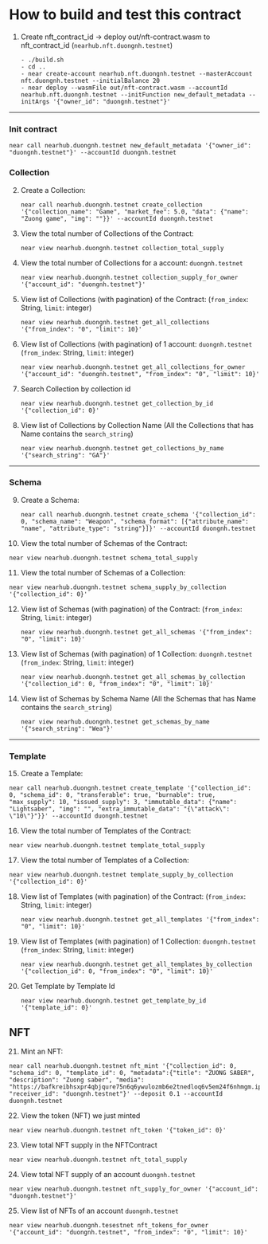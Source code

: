 # How to build and test this contract

1. Create nft_contract_id -> deploy out/nft-contract.wasm to nft_contract_id (`nearhub.nft.duongnh.testnet`)

   ```
   - ./build.sh
   - cd ..
   - near create-account nearhub.nft.duongnh.testnet --masterAccount nft.duongnh.testnet --initialBalance 20
   - near deploy --wasmFile out/nft-contract.wasm --accountId nearhub.nft.duongnh.testnet --initFunction new_default_metadata --initArgs '{"owner_id": "duongnh.testnet"}'
   ```

---

### Init contract

   ```
   near call nearhub.duongnh.testnet new_default_metadata '{"owner_id": "duongnh.testnet"}' --accountId duongnh.testnet
   ```

### Collection

2. Create a Collection:

   ```
   near call nearhub.duongnh.testnet create_collection '{"collection_name": "Game", "market_fee": 5.0, "data": {"name": "Zuong game", "img": ""}}' --accountId duongnh.testnet
   ```

3. View the total number of Collections of the Contract:

   ```
   near view nearhub.duongnh.testnet collection_total_supply
   ```

4. View the total number of Collections for a account: `duongnh.testnet`

   ```
   near view nearhub.duongnh.testnet collection_supply_for_owner '{"account_id": "duongnh.testnet"}'
   ```

5. View list of Collections (with pagination) of the Contract: (`from_index`: String, `limit`: integer)

   ```
   near view nearhub.duongnh.testnet get_all_collections '{"from_index": "0", "limit": 10}'
   ```

6. View list of Collections (with pagination) of 1 account: `duongnh.testnet` (`from_index`: String, `limit`: integer)

   ```
   near view nearhub.duongnh.testnet get_all_collections_for_owner '{"account_id": "duongnh.testnet", "from_index": "0", "limit": 10}'
   ```

7. Search Collection by collection id
   ```
   near view nearhub.duongnh.testnet get_collection_by_id '{"collection_id": 0}'
   ```

8. View list of Collections by Collection Name (All the Collections that has Name contains the `search_string`)
    ```
    near view nearhub.duongnh.testnet get_collections_by_name '{"search_string": "GA"}'
    ```

---

### Schema

9. Create a Schema:

   ```
   near call nearhub.duongnh.testnet create_schema '{"collection_id": 0, "schema_name": "Weapon", "schema_format": [{"attribute_name": "name", "attribute_type": "string"}]}' --accountId duongnh.testnet
   ```

10. View the total number of Schemas of the Contract:

   ```
   near view nearhub.duongnh.testnet schema_total_supply
   ```

11. View the total number of Schemas of a Collection:

   ```
   near view nearhub.duongnh.testnet schema_supply_by_collection '{"collection_id": 0}'
   ```

12. View list of Schemas (with pagination) of the Contract: (`from_index`: String, `limit`: integer)

    ```
    near view nearhub.duongnh.testnet get_all_schemas '{"from_index": "0", "limit": 10}'
    ```

13. View list of Schemas (with pagination) of 1 Collection: `duongnh.testnet` (`from_index`: String, `limit`: integer)

    ```
    near view nearhub.duongnh.testnet get_all_schemas_by_collection '{"collection_id": 0, "from_index": "0", "limit": 10}'
    ```

14. View list of Schemas by Schema Name (All the Schemas that has Name contains the `search_string`)
    ```
    near view nearhub.duongnh.testnet get_schemas_by_name '{"search_string": "Wea"}'
    ```

---

### Template

15. Create a Template:

   ```
   near call nearhub.duongnh.testnet create_template '{"collection_id": 0, "schema_id": 0, "transferable": true, "burnable": true, "max_supply": 10, "issued_supply": 3, "immutable_data": {"name": "Lightsaber", "img": "", "extra_immutable_data": "{\"attack\": \"10\"}"}}' --accountId duongnh.testnet
   ```

16. View the total number of Templates of the Contract:

   ```
   near view nearhub.duongnh.testnet template_total_supply
   ```

17. View the total number of Templates of a Collection:

   ```
   near view nearhub.duongnh.testnet template_supply_by_collection '{"collection_id": 0}'
   ```

18. View list of Templates (with pagination) of the Contract: (`from_index`: String, `limit`: integer)

    ```
    near view nearhub.duongnh.testnet get_all_templates '{"from_index": "0", "limit": 10}'
    ```

19. View list of Templates (with pagination) of 1 Collection: `duongnh.testnet` (`from_index`: String, `limit`: integer)

    ```
    near view nearhub.duongnh.testnet get_all_templates_by_collection '{"collection_id": 0, "from_index": "0", "limit": 10}'
    ```

20. Get Template by Template Id
    ```
    near view nearhub.duongnh.testnet get_template_by_id '{"template_id": 0}'
    ```

## NFT
21. Mint an NFT:
   ```
   near call nearhub.duongnh.testnet nft_mint '{"collection_id": 0, "schema_id": 0, "template_id": 0, "metadata":{"title": "ZUONG SABER", "description": "Zuong saber", "media": "https://bafkreibhsxpr4qbjqure75n6q6ywulozmb6e2tnedloq6v5em24f6nhmgm.ipfs.dweb.link/"}, "receiver_id": "duongnh.testnet"}' --deposit 0.1 --accountId duongnh.testnet
   ```

22. View the token (NFT) we just minted

   ```
   near view nearhub.duongnh.testnet nft_token '{"token_id": 0}'
   ```

23. View total NFT supply in the NFTContract

   ```
   near view nearhub.duongnh.testnet nft_total_supply
   ```

24. View total NFT supply of an account `duongnh.testnet`

   ```
   near view nearhub.duongnh.testnet nft_supply_for_owner '{"account_id": "duongnh.testnet"}'
   ```

25. View list of NFTs of an account `duongnh.testnet`

   ```
   near view nearhub.duongnh.tesestnet nft_tokens_for_owner '{"account_id": "duongnh.testnet", "from_index": "0", "limit": 10}'
   ```
